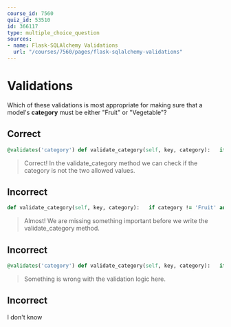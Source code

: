 ```yaml
---
course_id: 7560
quiz_id: 53510
id: 366117
type: multiple_choice_question
sources:
- name: Flask-SQLAlchemy Validations
  url: "/courses/7560/pages/flask-sqlalchemy-validations"
---
```


# Validations

Which of these validations is most appropriate for making sure that a
model's **category** must be either "Fruit" or "Vegetable"?

## Correct

```ruby
@validates('category') def validate_category(self, key, category):   if category != 'Fruit' and category != 'Vegetable':       raise ValueError("Category must be Fruit or Vegetable.")   return category
```

> Correct! In the validate\_category method we can check if the category is not
> the two allowed values.

## Incorrect

```ruby
def validate_category(self, key, category):   if category != 'Fruit' and category != 'Vegetable':       raise ValueError("Category must be Fruit or Vegetable.")   return category
```

> Almost! We are missing something important before we write the
> validate\_category method.

## Incorrect

```ruby
@validates('category') def validate_category(self, key, category):   if category == 'Fruit' and category == 'Vegetable':       raise ValueError("Category must be Fruit or Vegetable.")   return category
```

> Something is wrong with the validation logic here.&nbsp;

## Incorrect

I don't know
